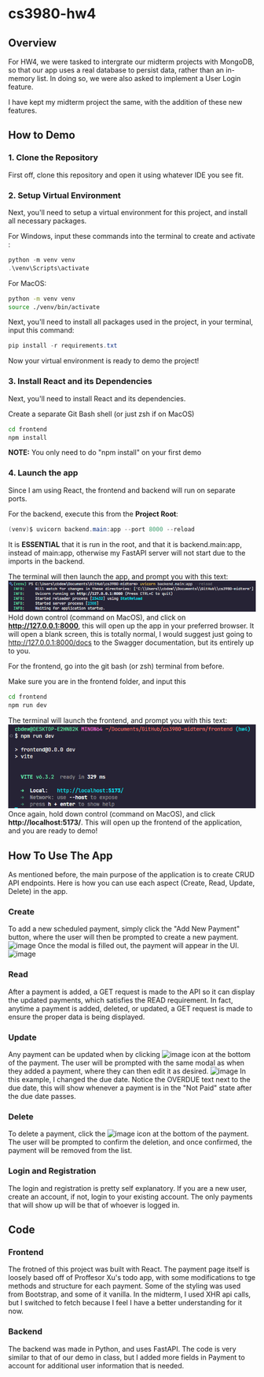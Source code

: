 # cs3980-hw4

## Overview

For HW4, we were tasked to intergrate our midterm projects with MongoDB, so that our app uses a real database to persist data, rather than an in-memory list. In doing so, we were also asked to implement a User Login feature.

I have kept my midterm project the same, with the addition of these new features.

## How to Demo

### 1. Clone the Repository

First off, clone this repository and open it using whatever IDE you see fit.

### 2. Setup Virtual Environment

Next, you'll need to setup a virtual environment for this project, and install all necessary packages.

For Windows, input these commands into the terminal to create and activate :

```powershell
python -m venv venv
.\venv\Scripts\activate
```

For MacOS:

```bash
python -m venv venv
source ./venv/bin/activate
```

Next, you'll need to install all packages used in the project, in your terminal, input this command:

```powershell
pip install -r requirements.txt
```

Now your virtual environment is ready to demo the project!

### 3. Install React and its Dependencies

Next, you'll need to install React and its dependencies.

Create a separate Git Bash shell (or just zsh if on MacOS)

```bash
cd frontend
npm install
```

**NOTE:** You only need to do "npm install" on your first demo

### 4. Launch the app

Since I am using React, the frontend and backend will run on separate ports.

For the backend, execute this from the **Project Root**:

```powershell
(venv)$ uvicorn backend.main:app --port 8000 --reload
```

It is **ESSENTIAL** that it is run in the root, and that it is backend.main:app, instead of main:app, otherwise my FastAPI server will not start due to the imports in the backend.

The terminal will then launch the app, and prompt you with this text:
![alt text](image.png)
Hold down control (command on MacOS), and click on **http://127.0.0.1:8000**, this will open up the app in your preferred browser. It will open a blank screen, this is totally normal, I would suggest just going to http://127.0.0.1:8000/docs to the Swagger documentation, but its entirely up to you.

For the frontend, go into the git bash (or zsh) terminal from before.

Make sure you are in the frontend folder, and input this

```bash
cd frontend
npm run dev
```

The terminal will launch the frontend, and prompt you with this text:
![alt text](image-1.png)
Once again, hold down control (command on MacOS), and click **http://localhost:5173/**. This will open up the frontend of the application, and you are ready to demo!

## How To Use The App

As mentioned before, the main purpose of the application is to create CRUD API endpoints. Here is how you can use each aspect (Create, Read, Update, Delete) in the app.

### Create

To add a new scheduled payment, simply click the "Add New Payment" button, where the user will then be prompted to create a new payment.
![image](https://github.com/user-attachments/assets/f5731fd8-b8de-4846-a474-ee54bd2a2156)
Once the modal is filled out, the payment will appear in the UI.
![image](https://github.com/user-attachments/assets/41adb7d1-1565-4433-94c8-cd30b198bbee)

### Read

After a payment is added, a GET request is made to the API so it can display the updated payments, which satisfies the READ requirement. In fact, anytime a payment is added, deleted, or updated, a GET request is made to ensure the proper data is being displayed.

### Update

Any payment can be updated when by clicking ![image](https://github.com/user-attachments/assets/d3db41de-ff65-4cec-9c03-50cb239d50c6) icon at the bottom of the payment.
The user will be prompted with the same modal as when they added a payment, where they can then edit it as desired.
![image](https://github.com/user-attachments/assets/85f8088d-1bbb-4b5d-b2aa-0305ebc8f5cf)
In this example, I changed the due date. Notice the OVERDUE text next to the due date, this will show whenever a payment is in the "Not Paid" state after the due date passes.

### Delete

To delete a payment, click the ![image](https://github.com/user-attachments/assets/6c5eaf95-9ca2-4ab7-9ee2-968173494f46) icon at the bottom of the payment. The user will be prompted to confirm the deletion, and once confirmed, the payment will be removed from the list.

### Login and Registration

The login and registration is pretty self explanatory. If you are a new user, create an account, if not, login to your existing account. The only payments that will show up will be that of whoever is logged in.

## Code

### Frontend

The frotned of this project was built with React. The payment page itself is loosely based off of Proffesor Xu's todo app, with some modifications to tge methods and structure for each payment. Some of the styling was used from Bootstrap, and some of it vanilla. In the midterm, I used XHR api calls, but I switched to fetch because I feel I have a better understanding for it now.

### Backend

The backend was made in Python, and uses FastAPI. The code is very similar to that of our demo in class, but I added more fields in Payment to account for additional user information that is needed.
